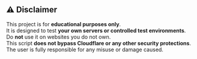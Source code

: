 ## ⚠️ Disclaimer
This project is for **educational purposes only**.  
It is designed to test **your own servers or controlled test environments**.  
Do **not** use it on websites you do not own.  
This script **does not bypass Cloudflare or any other security protections**.  
The user is fully responsible for any misuse or damage caused.
